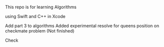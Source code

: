 This repo is for learning Algorithms 

using Swift and C++ in Xcode

Add part 3 to algorithms
Added experimental resolve for queens position on checkmate problem
(Not finished)

Check